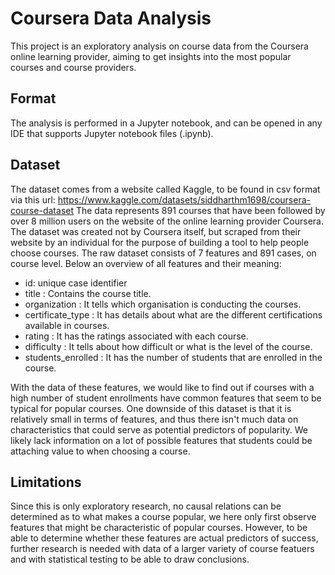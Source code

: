 # Coursera Data Analysis

This project is an exploratory analysis on course data from the Coursera online learning provider, aiming to get insights into the most popular courses and course providers.  

## Format

The analysis is performed in a Jupyter notebook, and can be opened in any IDE that supports Jupyter notebook files (.ipynb).

## Dataset

The dataset comes from a website called Kaggle, to be found in csv format via this url: https://www.kaggle.com/datasets/siddharthm1698/coursera-course-dataset 
The data represents 891 courses that have been followed by over 8 million users on the website of the online learning provider Coursera. The dataset was created not by Coursera itself, but scraped from their website by an individual for the purpose of building a tool to help people choose courses. 
The raw dataset consists of 7 features and 891 cases, on course level. Below an overview of all features and their meaning:

* id: unique case identifier
* title : Contains the course title.
* organization : It tells which organisation is conducting the courses.
* certificate_type : It has details about what are the different certifications available in courses.
* rating : It has the ratings associated with each course.
* difficulty : It tells about how difficult or what is the level of the course.
* students_enrolled : It has the number of students that are enrolled in the course.

With the data of these features, we would like to find out if courses with a high number of student enrollments have common features that seem to be typical for popular courses. One downside of this dataset is that it is relatively small in terms of features, and thus there isn't much data on characteristics that could serve as potential predictors of popularity. We likely lack information on a lot of possible features that students could be attaching value to when choosing a course.  

## Limitations

Since this is only exploratory research, no causal relations can be determined as to what makes a course popular, we here only first observe features that might be characteristic of popular courses. However, to be able to determine whether these features are actual predictors of success, further research is needed with data of a larger variety of course featuers and with statistical testing to be able to draw conclusions. 

